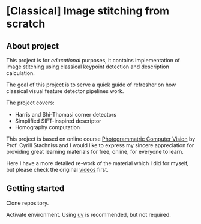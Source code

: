 # \[Classical\] Image stitching from scratch

## About project

This project is for *educational* purposes, it contains implementation of image stitching using classical keypoint detection and description calculation.

The goal of this project is to serve a quick guide of refresher on how classical visual feature detector pipelines work.

The project covers:

- Harris and Shi-Thomasi corner detectors
- Simplified SIFT-inspired descriptor
- Homography computation

This project is based on online course [Photogrammatric Computer Vision](https://www.ipb.uni-bonn.de/online-training-pcv/index.html) by Prof. Cyrill Stachniss and I would like to express my sincere appreciation for providing great learning materials for free, online, for everyone to learn.

Here I have a more detailed re-work of the material which I did for myself, but please check the original [videos](https://www.youtube.com/playlist?list=PLgnQpQtFTOGTPQhKBOGgjTgX-mzpsOGOX) first.

## Getting started

Clone repository.

Activate environment. Using [uv](https://docs.astral.sh/uv/) is recommended, but not required.

